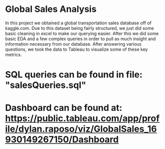 # Global Sales Analysis

In this project we obtained a global transportation sales database off of kaggle.com. Due to this dataset being fairly structured, we just did some basic cleaning in excel to make our querying easier. After this we did some basic EDA and a few complex queries in order to pull as much insight and information necessary from our database. After answering various questions, we took the data to Tableau to visualize some of these key metrics. 


# SQL queries can be found in file: "salesQueries.sql"
# Dashboard can be found at: https://public.tableau.com/app/profile/dylan.raposo/viz/GlobalSales_16930149267150/Dashboard
